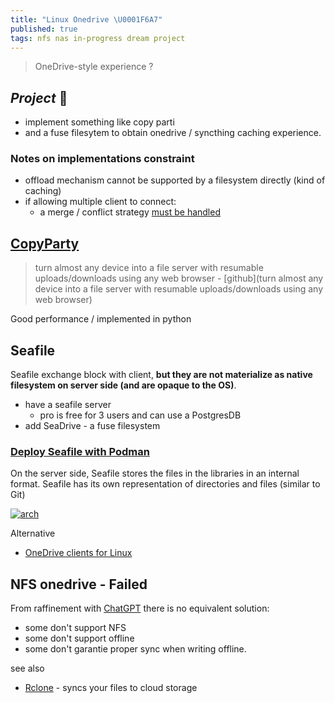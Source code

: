 ```yaml
---
title: "Linux Onedrive \U0001F6A7"
published: true
tags: nfs nas in-progress dream project
---
```

>  OneDrive-style experience ?

## _Project_ 💭 

- implement something like copy parti
- and a fuse filesytem to obtain onedrive / syncthing caching experience.

### Notes on implementations constraint

- offload mechanism cannot be supported by a filesystem directly (kind of caching)
- if allowing multiple client to connect:
	- a merge / conflict strategy [must be handled ](https://chatgpt.com/share/689a068f-680c-800d-93a5-320b2c7d21e7)

## [CopyParty](https://news.ycombinator.com/item?id=44711519)

> turn almost any device into a file server with resumable uploads/downloads using any web browser - [github](turn almost any device into a file server with resumable uploads/downloads using any web browser)

Good performance / implemented in python

## Seafile

Seafile exchange block with client, **but they are not materialize as native filesystem on server side (and are opaque to the OS)**.

- have a seafile server
	- pro is free for 3 users and can use a PostgresDB
- add SeaDrive - a fuse filesystem

### [Deploy Seafile with Podman](https://www.gallus-domesticus.com/blog/seafile-podman-rhel/)

On the server side, Seafile stores the files in the libraries in an internal format. Seafile has its own representation of directories and files (similar to Git)

[![arch](https://manual.seafile.com/latest/images/seafile-12.0-docker-structure.png)](https://manual.seafile.com/latest/setup/overview/)

Alternative
- [OneDrive clients for Linux](https://linuxbsdos.com/2025/03/22/3-onedrive-clients-for-linux/)

## NFS onedrive - Failed
From raffinement with [ChatGPT](https://chatgpt.com/share/681d9567-4e7c-800d-94c4-1915dfa6082c) there is no equivalent solution:
- some don't support NFS
- some don't support offline
- some don't garantie proper sync when writing offline.

see also
- [Rclone](https://rclone.org/#what) - syncs your files to cloud storage
